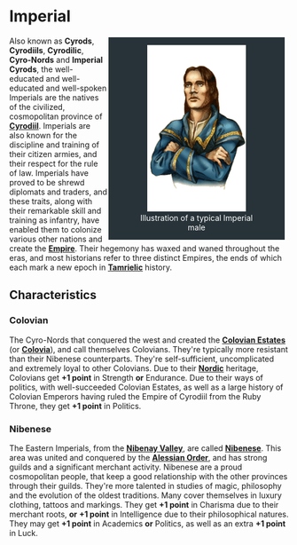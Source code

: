 # Imperial

<div style="float: right; margin-right: 1%; background: #283339; border: 2px white solid;">
    <figure>
        <center><img src="/uploads/races/imperial.png" height="300" alt="Imperial">
        <figcaption style="color:white; margin-left: 2%; margin-right: 2%;">Illustration of a typical Imperial male</figcaption></center>
    </figure>
</div>

Also known as **Cyrods**, **Cyrodiils**, **Cyrodilic**, **Cyro-Nords** and **Imperial Cyrods**, the well-educated and well-educated and well-spoken Imperials are the natives of the civilized, cosmopolitan province of **[Cyrodiil](https://en.uesp.net/wiki/Lore:Cyrodiil)**. Imperials are also known for the discipline and training of their citizen armies, and their respect for the rule of law. Imperials have proved to be shrewd diplomats and traders, and these traits, along with their remarkable skill and training as infantry, have enabled them to colonize various other nations and create the **[Empire](https://en.uesp.net/wiki/Lore:Empire)**. Their hegemony has waxed and waned throughout the eras, and most historians refer to three distinct Empires, the ends of which each mark a new epoch in **[Tamrielic](https://en.uesp.net/wiki/Lore:Tamriel)** history.

## Characteristics
### Colovian
The Cyro-Nords that conquered the west and created the **[Colovian Estates](https://en.uesp.net/wiki/Lore:Colovian_Estates)** (or **[Colovia](https://en.uesp.net/wiki/Lore:Colovia)**), and call themselves Colovians. They're typically more resistant than their Nibenese counterparts. They're self-sufficient, uncomplicated and extremely loyal to other Colovians. Due to their **[Nordic](https://en.uesp.net/wiki/Lore:Nord)** heritage, Colovians get **+1 point** in Strength **or** Endurance. Due to their ways of politics, with well-succeeded Colovian Estates, as well as a large history of Colovian Emperors having ruled the Empire of Cyrodiil from the Ruby Throne, they get **+1 point** in Politics.

### Nibenese
The Eastern Imperials, from the **[Nibenay Valley](https://en.uesp.net/wiki/Lore:Nibenay_Valley)**, are called **[Nibenese](https://en.uesp.net/wiki/Lore:Nibenay)**. This area was united and conquered by the **[Alessian Order](https://en.uesp.net/wiki/Lore:Alessian_Order)**, and has strong guilds and a significant merchant activity. Nibenese are a proud cosmopolitan people, that keep a good relationship with the other provinces through their guilds. They're more talented in studies of magic, philosophy and the evolution of the oldest traditions. Many cover themselves in luxury clothing, tattoos and markings. They get **+1 point** in Charisma due to their merchant roots, **or** **+1 point** in Intelligence due to their philosophical natures. They may get **+1 point** in Academics **or** Politics, as well as an extra **+1 point** in Luck.